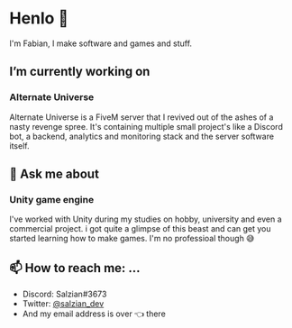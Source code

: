 # Henlo 👋

I'm Fabian, I make software and games and stuff.

## I’m currently working on

### Alternate Universe  
  
Alternate Universe is a FiveM server that I revived out of the ashes of a nasty revenge spree. It's containing multiple small project's like a Discord bot, a backend, analytics and monitoring stack and the server software itself.
  
## 💬 Ask me about

### Unity game engine
    
I've worked with Unity during my studies on hobby, university and even a commercial project. i got quite a glimpse of this beast and can get you started learning how to make games. I'm no professioal though 😅

## 📫 How to reach me: ...

  - Discord: Salzian#3673
  - Twitter: [@salzian_dev](https://twitter.com/salzian_dev)
  - And my email address is over 👈 there
